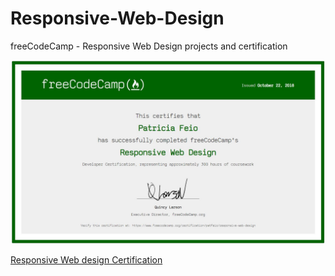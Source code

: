 # Responsive-Web-Design
freeCodeCamp - Responsive Web Design projects and certification

![responsive web design certification](responsiveWebDesign_certification.JPG)


<a href="https://www.freecodecamp.org/certification/patfeio/responsive-web-design" target="_blank">Responsive Web design Certification</a>
